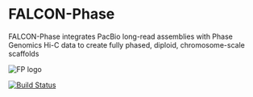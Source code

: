 # FALCON-Phase
FALCON-Phase integrates PacBio long-read assemblies with Phase Genomics Hi-C data to create fully phased, diploid, chromosome-scale scaffolds

![FP logo](https://github.com/phasegenomics/FALCON-Phase/blob/master/logo/FP.png)

 [![Build Status](https://travis-ci.org/phasegenomics/FALCON-Phase.svg?branch=master)](https://travis-ci.org/phasegenomics/FALCON-Phase)  
